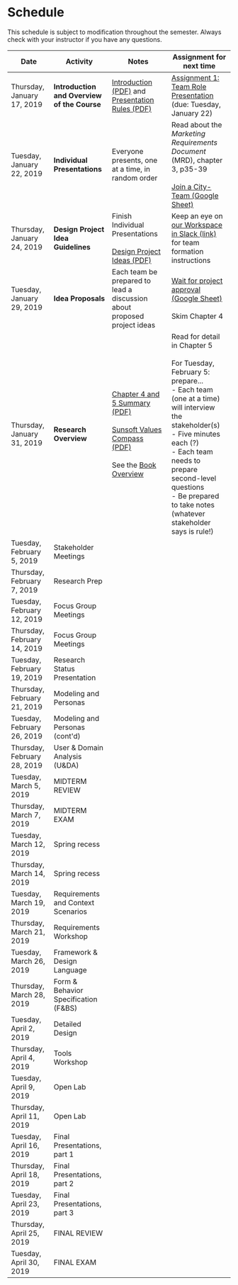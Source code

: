 # Schedule
This schedule is subject to modification throughout the semester. Always check with your instructor if you have any questions.

| Date                        | Activity                                    | Notes                                                        | Assignment for next time                                     |
| --------------------------- | ------------------------------------------- | ------------------------------------------------------------ | ------------------------------------------------------------ |
| Thursday, January 17, 2019  | **Introduction and Overview of the Course** | [Introduction (PDF)](01-introduction/introduction.pdf) and [Presentation Rules (PDF)](01-introduction/presentation-rules.pdf) | [Assignment 1: Team Role Presentation](assignment01-team-role-presentation/instructions.md) (due: Tuesday, January 22) |
| Tuesday, January 22, 2019   | **Individual Presentations**                | Everyone presents, one at a time, in random order            | Read about the *Marketing Requirements Document* (MRD), chapter 3, p35-39<br><br>[Join a City-Team (Google Sheet)](https://docs.google.com/spreadsheets/d/1UbdBF9IbIszRgiBGJvKIZuRk87naHoRm23v-MqI_drE/edit#gid=0) |
| Thursday, January 24, 2019  | **Design Project Idea Guidelines**          | Finish Individual Presentations<br><br>[Design Project Ideas (PDF)](03-design-project-ideas/design-project-ideas.pdf) | Keep an eye on [our Workspace in Slack (link)](https://dms104.slack.com) for team formation instructions |
| Tuesday, January 29, 2019   | **Idea Proposals**                          | Each team be prepared to lead a discussion about proposed project ideas | [Wait for project approval (Google Sheet)](https://docs.google.com/spreadsheets/d/1UbdBF9IbIszRgiBGJvKIZuRk87naHoRm23v-MqI_drE/edit#gid=0)<br><br>Skim Chapter 4 |
| Thursday, January 31, 2019  | **Research Overview**                       | [Chapter 4 and 5 Summary (PDF)](05-research-overview/chapter-4-and-5-summary.pdf)<br><br>[Sunsoft Values Compass (PDF)](05-research-overview/sunsoft-values-compass.pdf)<br><br>See the [Book Overview](book-overview.md) | Read for detail in Chapter 5<br><br>For Tuesday, February 5: prepare...<br>- Each team (one at a time) will interview the stakeholder(s)<br>- Five minutes each (?)<br>- Each team needs to prepare second-level questions<br>- Be prepared to take notes (whatever stakeholder says is rule!) |
| Tuesday, February 5, 2019   | Stakeholder Meetings                        |                                                              |                                                              |
| Thursday, February 7, 2019  | Research Prep                               |                                                              |                                                              |
| Tuesday, February 12, 2019  | Focus Group Meetings                        |                                                              |                                                              |
| Thursday, February 14, 2019 | Focus Group Meetings                        |                                                              |                                                              |
| Tuesday, February 19, 2019  | Research Status Presentation                |                                                              |                                                              |
| Thursday, February 21, 2019 | Modeling and Personas                       |                                                              |                                                              |
| Tuesday, February 26, 2019  | Modeling and Personas (cont'd)              |                                                              |                                                              |
| Thursday, February 28, 2019 | User & Domain Analysis (U&DA)               |                                                              |                                                              |
| Tuesday, March 5, 2019      | MIDTERM REVIEW                              |                                                              |                                                              |
| Thursday, March 7, 2019     | MIDTERM EXAM                                |                                                              |                                                              |
| Tuesday, March 12, 2019     | Spring recess                               |                                                              |                                                              |
| Thursday, March 14, 2019    | Spring recess                               |                                                              |                                                              |
| Tuesday, March 19, 2019     | Requirements and Context Scenarios          |                                                              |                                                              |
| Thursday, March 21, 2019    | Requirements Workshop                       |                                                              |                                                              |
| Tuesday, March 26, 2019     | Framework & Design Language                 |                                                              |                                                              |
| Thursday, March 28, 2019    | Form & Behavior Specification (F&BS)        |                                                              |                                                              |
| Tuesday, April 2, 2019      | Detailed Design                             |                                                              |                                                              |
| Thursday, April 4, 2019     | Tools Workshop                              |                                                              |                                                              |
| Tuesday, April 9, 2019      | Open Lab                                    |                                                              |                                                              |
| Thursday, April 11, 2019    | Open Lab                                    |                                                              |                                                              |
| Tuesday, April 16, 2019     | Final Presentations, part 1                 |                                                              |                                                              |
| Thursday, April 18, 2019    | Final Presentations, part 2                 |                                                              |                                                              |
| Tuesday, April 23, 2019     | Final Presentations, part 3                 |                                                              |                                                              |
| Thursday, April 25, 2019    | FINAL REVIEW                                |                                                              |                                                              |
| Tuesday, April 30, 2019     | FINAL EXAM                                  |                                                              |                                                              |